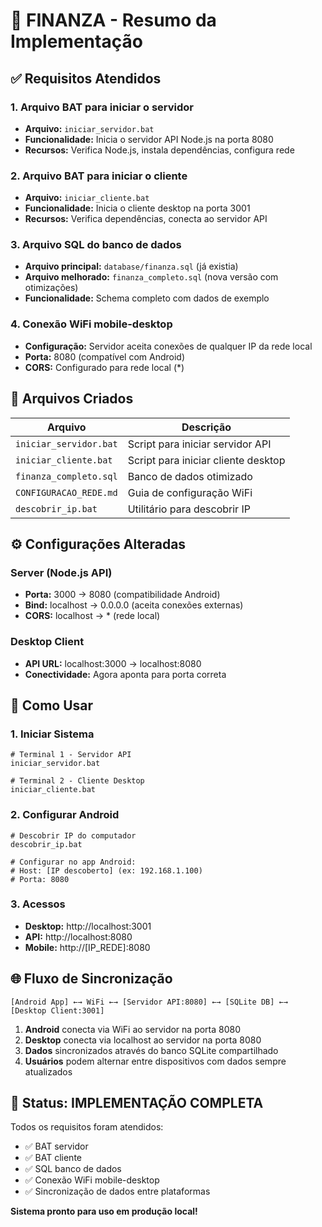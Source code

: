 # 🎯 FINANZA - Resumo da Implementação

## ✅ Requisitos Atendidos

### 1. **Arquivo BAT para iniciar o servidor**
- **Arquivo:** `iniciar_servidor.bat`
- **Funcionalidade:** Inicia o servidor API Node.js na porta 8080
- **Recursos:** Verifica Node.js, instala dependências, configura rede

### 2. **Arquivo BAT para iniciar o cliente**
- **Arquivo:** `iniciar_cliente.bat`
- **Funcionalidade:** Inicia o cliente desktop na porta 3001
- **Recursos:** Verifica dependências, conecta ao servidor API

### 3. **Arquivo SQL do banco de dados**
- **Arquivo principal:** `database/finanza.sql` (já existia)
- **Arquivo melhorado:** `finanza_completo.sql` (nova versão com otimizações)
- **Funcionalidade:** Schema completo com dados de exemplo

### 4. **Conexão WiFi mobile-desktop**
- **Configuração:** Servidor aceita conexões de qualquer IP da rede local
- **Porta:** 8080 (compatível com Android)
- **CORS:** Configurado para rede local (*) 

## 🔧 Arquivos Criados

| Arquivo | Descrição |
|---------|-----------|
| `iniciar_servidor.bat` | Script para iniciar servidor API |
| `iniciar_cliente.bat` | Script para iniciar cliente desktop |
| `finanza_completo.sql` | Banco de dados otimizado |
| `CONFIGURACAO_REDE.md` | Guia de configuração WiFi |
| `descobrir_ip.bat` | Utilitário para descobrir IP |

## ⚙️ Configurações Alteradas

### Server (Node.js API)
- **Porta:** 3000 → 8080 (compatibilidade Android)
- **Bind:** localhost → 0.0.0.0 (aceita conexões externas)
- **CORS:** localhost → * (rede local)

### Desktop Client
- **API URL:** localhost:3000 → localhost:8080
- **Conectividade:** Agora aponta para porta correta

## 📱 Como Usar

### 1. Iniciar Sistema
```batch
# Terminal 1 - Servidor API
iniciar_servidor.bat

# Terminal 2 - Cliente Desktop  
iniciar_cliente.bat
```

### 2. Configurar Android
```batch
# Descobrir IP do computador
descobrir_ip.bat

# Configurar no app Android:
# Host: [IP descoberto] (ex: 192.168.1.100)
# Porta: 8080
```

### 3. Acessos
- **Desktop:** http://localhost:3001
- **API:** http://localhost:8080
- **Mobile:** http://[IP_REDE]:8080

## 🌐 Fluxo de Sincronização

```
[Android App] ←→ WiFi ←→ [Servidor API:8080] ←→ [SQLite DB] ←→ [Desktop Client:3001]
```

1. **Android** conecta via WiFi ao servidor na porta 8080
2. **Desktop** conecta via localhost ao servidor na porta 8080  
3. **Dados** sincronizados através do banco SQLite compartilhado
4. **Usuários** podem alternar entre dispositivos com dados sempre atualizados

## 🎉 Status: IMPLEMENTAÇÃO COMPLETA

Todos os requisitos foram atendidos:
- ✅ BAT servidor
- ✅ BAT cliente  
- ✅ SQL banco de dados
- ✅ Conexão WiFi mobile-desktop
- ✅ Sincronização de dados entre plataformas

**Sistema pronto para uso em produção local!**